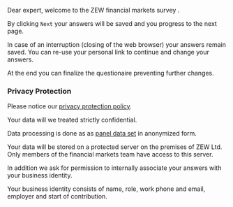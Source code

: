 Dear expert, welcome to the ZEW financial markets survey .

By clicking `Next` your answers will be saved and you progress to the next page.

In case of an interruption (closing of the web browser) your answers remain saved. You can re-use your personal link to continue and change your answers.

At the end you can finalize the questionaire preventing further changes.


### Privacy Protection


Please notice our [privacy protection policy](https://www.zew.de/en/datenschutz/).

Your data will we treated strictly confidential.

Data processing is done as as [panel data set](https://en.wikipedia.org/wiki/Panel_data) in anonymized form.

Your data will be stored on a protected server on the premises of ZEW Ltd. Only members of the financial markets team have access to this server.

In addition we ask for permission to internally associate your answers with your business identity.

Your business identity consists of name, role, work phone and email, employer and start of contribution.





